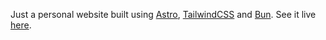 Just a personal website built using [Astro](https://astro.build), [TailwindCSS](https://tailwindcss.com) and [Bun](https://bun.sh/). See it live [here](https://wyczawski.dev).
